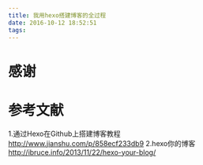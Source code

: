 ```yaml
---
title: 我用hexo搭建博客的全过程
date: 2016-10-12 18:52:51
tags:
---
```

# 感谢

# 参考文献
1.通过Hexo在Github上搭建博客教程 http://www.jianshu.com/p/858ecf233db9
2.hexo你的博客 http://ibruce.info/2013/11/22/hexo-your-blog/

